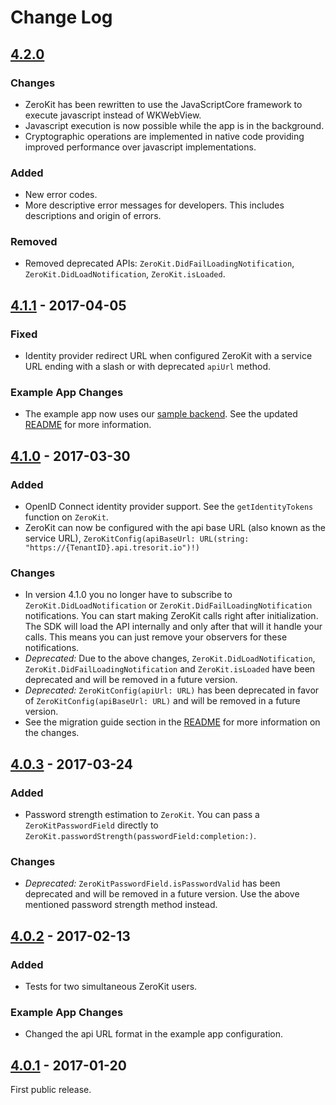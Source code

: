 # Change Log
## [4.2.0](https://github.com/tresorit/ZeroKit-iOS-SDK/releases/tag/4.2.0)
### Changes
- ZeroKit has been rewritten to use the JavaScriptCore framework to execute javascript instead of WKWebView.
- Javascript execution is now possible while the app is in the background.
- Cryptographic operations are implemented in native code providing improved performance over javascript implementations.

### Added
- New error codes.
- More descriptive error messages for developers. This includes descriptions and origin of errors.

### Removed
- Removed deprecated APIs: `ZeroKit.DidFailLoadingNotification`, `ZeroKit.DidLoadNotification`, `ZeroKit.isLoaded`.

## [4.1.1](https://github.com/tresorit/ZeroKit-iOS-SDK/releases/tag/4.1.1) - 2017-04-05
### Fixed
- Identity provider redirect URL when configured ZeroKit with a service URL ending with a slash or with deprecated `apiUrl` method.

### Example App Changes
- The example app now uses our [sample backend](https://github.com/tresorit/ZeroKit-NodeJs-backend-sample). See the updated [README](README.md) for more information.

## [4.1.0](https://github.com/tresorit/ZeroKit-iOS-SDK/releases/tag/4.1.0) - 2017-03-30
### Added
- OpenID Connect identity provider support. See the `getIdentityTokens` function on `ZeroKit`.
- ZeroKit can now be configured with the api base URL (also known as the service URL), `ZeroKitConfig(apiBaseUrl: URL(string: "https://{TenantID}.api.tresorit.io")!)`

### Changes
- In version 4.1.0 you no longer have to subscribe to `ZeroKit.DidLoadNotification` or `ZeroKit.DidFailLoadingNotification` notifications. You can start making ZeroKit calls right after initialization. The SDK will load the API internally and only after that will it handle your calls. This means you can just remove your observers for these notifications.
- *Deprecated:* Due to the above changes, `ZeroKit.DidLoadNotification`, `ZeroKit.DidFailLoadingNotification` and `ZeroKit.isLoaded` have been deprecated and will be removed in a future version.
- *Deprecated:* `ZeroKitConfig(apiUrl: URL)` has been deprecated in favor of `ZeroKitConfig(apiBaseUrl: URL)` and will be removed in a future version.
- See the migration guide section in the [README](README.md) for more information on the changes.

## [4.0.3](https://github.com/tresorit/ZeroKit-iOS-SDK/releases/tag/4.0.3) - 2017-03-24
### Added
- Password strength estimation to `ZeroKit`. You can pass a `ZeroKitPasswordField` directly to `ZeroKit.passwordStrength(passwordField:completion:)`.

### Changes
- *Deprecated:* `ZeroKitPasswordField.isPasswordValid` has been deprecated and will be removed in a future version. Use the above mentioned password strength method instead.

## [4.0.2](https://github.com/tresorit/ZeroKit-iOS-SDK/releases/tag/4.0.2) - 2017-02-13
### Added
- Tests for two simultaneous ZeroKit users.

### Example App Changes
- Changed the api URL format in the example app configuration.

## [4.0.1](https://github.com/tresorit/ZeroKit-iOS-SDK/releases/tag/4.0.1) - 2017-01-20
First public release.

